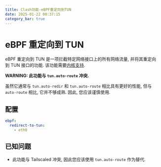 ```yaml
---
title: Clash功能-eBPF重定向到TUN
date: 2025-01-22 00:37:15
category_bar: true
---
```


# eBPF 重定向到 TUN

eBPF 重定向到 TUN 是一项拦截特定网络接口上的所有网络流量, 并将其重定向到 TUN 接口的功能. 该功能需要[内核支持](https://github.com/iovisor/bcc/blob/master/INSTALL.md#kernel-configuration).

**WARNING: 此功能与 `tun.auto-route` 冲突.**

虽然它通常与 `tun.auto-redir` 和 `tun.auto-route` 相比具有更好的性能, 但与 `auto-route` 相比, 它并不够成熟. 因此, 您应该谨慎使用.

## 配置

```yaml
ebpf:
  redirect-to-tun:
    - eth0
```

## 已知问题

- 此功能与 Tailscaled 冲突, 因此您应该使用 `tun.auto-route` 作为替代.
